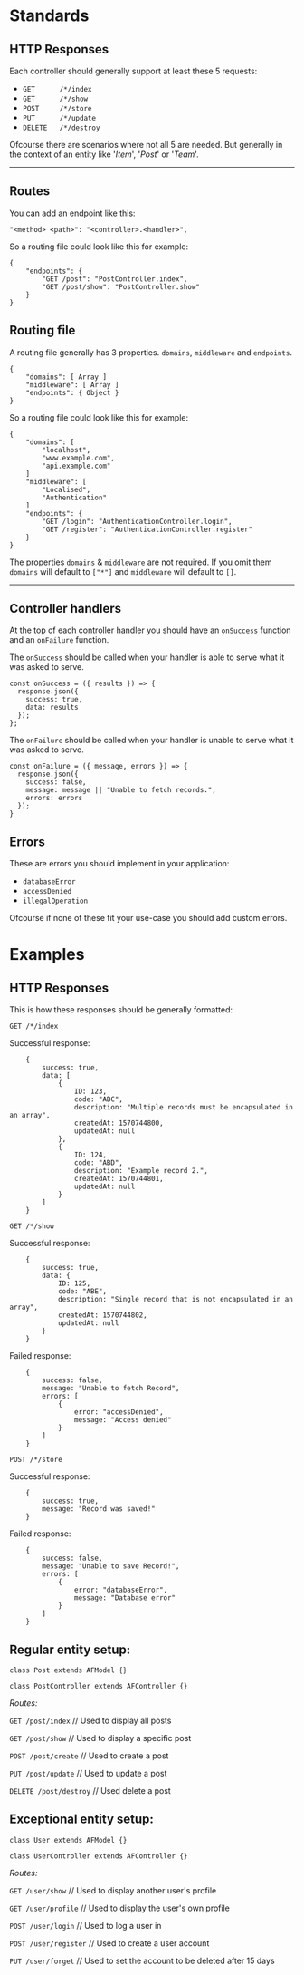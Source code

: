 # Standards

## HTTP Responses

Each controller should generally support at least these 5 requests:

- `GET      /*/index`
- `GET      /*/show`
- `POST     /*/store`
- `PUT      /*/update`
- `DELETE   /*/destroy`

Ofcourse there are scenarios where not all 5 are needed.
But generally in the context of an entity like '*Item*', '*Post*' or '*Team*'.

---

## Routes

You can add an endpoint like this:

`"<method> <path>": "<controller>.<handler>",`

So a routing file could look like this for example:

```
{
    "endpoints": {
        "GET /post": "PostController.index",
        "GET /post/show": "PostController.show"
    }
}
```

## Routing file

A routing file generally has 3 properties. `domains`, `middleware` and `endpoints`.



```
{
    "domains": [ Array ]
    "middleware": [ Array ]
    "endpoints": { Object }
}
```

So a routing file could look like this for example:

```
{
    "domains": [
        "localhost",
        "www.example.com",
        "api.example.com"
    ]
    "middleware": [
        "Localised",
        "Authentication"
    ]
    "endpoints": {
        "GET /login": "AuthenticationController.login",
        "GET /register": "AuthenticationController.register"
    }
}
```

The properties `domains` & `middleware` are not required. If you omit them `domains` will default to `["*"]` and `middleware` will default to `[]`.


---

## Controller handlers

At the top of each controller handler you should have an `onSuccess` function and an `onFailure` function.

The `onSuccess` should be called when your handler is able to serve what it was asked to serve.
```
const onSuccess = ({ results }) => {
  response.json({
    success: true,
    data: results
  });
};
```
The `onFailure` should be called when your handler is unable to serve what it was asked to serve.
```
const onFailure = ({ message, errors }) => {
  response.json({
    success: false,
    message: message || "Unable to fetch records.",
    errors: errors
  });
}
```

## Errors

These are errors you should implement in your application:

- `databaseError`
- `accessDenied`
- `illegalOperation`

Ofcourse if none of these fit your use-case you should add custom errors.

# Examples

## HTTP Responses

This is how these responses should be generally formatted:

`GET /*/index`

Successful response:
```
    {
        success: true,
        data: [
            {
                ID: 123,
                code: "ABC",
                description: "Multiple records must be encapsulated in an array",
                createdAt: 1570744800,
                updatedAt: null
            },
            {
                ID: 124,
                code: "ABD",
                description: "Example record 2.",
                createdAt: 1570744801,
                updatedAt: null
            }
        ]
    }
```

`GET /*/show`

Successful response:
```
    {
        success: true,
        data: {
            ID: 125,
            code: "ABE",
            description: "Single record that is not encapsulated in an array",
            createdAt: 1570744802,
            updatedAt: null
        }
    }
```
Failed response:

```
    {
        success: false,
        message: "Unable to fetch Record",
        errors: [
            {
                error: "accessDenied",
                message: "Access denied"
            }
        ]
    }
```

`POST /*/store`

Successful response:
```
    {
        success: true,
        message: "Record was saved!"
    }
```

Failed response:
```
    {
        success: false,
        message: "Unable to save Record!",
        errors: [
            {
                error: "databaseError",
                message: "Database error"
            }
        ]
    }
```

## Regular entity setup:

`class Post extends AFModel {}`

`class PostController extends AFController {}`

*Routes:*

`GET /post/index` // Used to display all posts

`GET /post/show` // Used to display a specific post

`POST /post/create` // Used to create a post

`PUT /post/update` // Used to update a post

`DELETE /post/destroy` // Used delete a post

## Exceptional entity setup:

`class User extends AFModel {}`

`class UserController extends AFController {}`

*Routes:*

`GET /user/show` // Used to display another user's profile

`GET /user/profile` // Used to display the user's own profile

`POST /user/login` // Used to log a user in

`POST /user/register` // Used to create a user account

`PUT /user/forget` // Used to set the account to be deleted after 15 days
